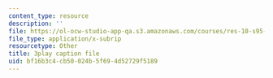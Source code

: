 ```yaml
---
content_type: resource
description: ''
file: https://ol-ocw-studio-app-qa.s3.amazonaws.com/courses/res-10-s95-physics-of-covid-19-transmission-fall-2020/bf16b3c4cb50024b5f694d52729f5189_hAUFAN8Ceac.srt
file_type: application/x-subrip
resourcetype: Other
title: 3play caption file
uid: bf16b3c4-cb50-024b-5f69-4d52729f5189
---
```

